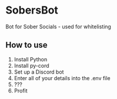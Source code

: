 # SobersBot
Bot for Sober Socials - used for whitelisting

## How to use
1) Install Python
2) Install py-cord
3) Set up a Discord bot
4) Enter all of your details into the .env file
5) ???
6) Profit
